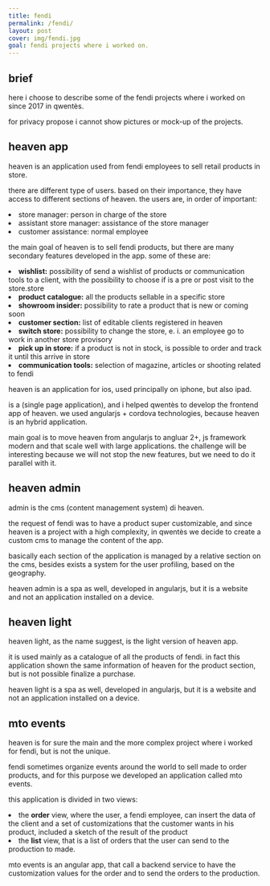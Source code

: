 ```yaml
---
title: fendi
permalink: /fendi/
layout: post
cover: img/fendi.jpg
goal: fendi projects where i worked on.
---
```


<h2>brief</h2>
<p>here i choose to describe some of the fendi projects where i worked on since 2017 in qwentès.</p>
<p>for privacy propose i cannot show pictures or mock-up of the projects.</p>

<h2>heaven app</h2>
<p>heaven is an application used from fendi employees to sell retail products in store.</p>
<p>there are different type of users. based on their importance, they have access to different sections of heaven. the users are, in order of important:</p>
<li>store manager: person in charge of the store</li>
<li>assistant store manager: assistance of the store manager</li>
<li>customer assistance: normal employee</li>

<p>the main goal of heaven is to sell fendi products, but there are many secondary features developed in the app. some of these are:</p>
<li><b>wishlist:</b> possibility of send a wishlist of products or communication tools to a client, with the possibility to choose if is a pre or post visit to the store.store</li>
<li><b>product catalogue:</b> all the products sellable in a specific store</li>
<li><b>showroom insider:</b> possibility to rate a product that is new or coming soon</li>
<li><b>customer section:</b> list of editable clients registered in heaven</li>
<li><b>switch store:</b> possibility to change the store, e. i. an employee go to work in another store provisory</li>
<li><b>pick up in store:</b> if a product is not in stock, is possible to order and track it until this arrive in store</li>
<li><b>communication tools:</b> selection of magazine, articles or shooting related to fendi</li>

<p>heaven is an application for ios, used principally on iphone, but also ipad.</p>
<p>is a (single page application), and i helped qwentès to develop the frontend app of heaven. we used angularjs + cordova technologies, because heaven is an hybrid application.</p>
<p>main goal is to move heaven from angularjs to angluar 2+, js framework modern and that scale well with large applications. the challenge will be interesting because we will not stop the new features, but we need to do it parallel with it.</p>

<h2>heaven admin</h2>
<p>admin is the cms (content management system) di heaven.</p>
<p>the request of fendi was to have a product super customizable, and since heaven is a project with a high complexity, in qwentès we decide to create a custom cms to manage the content of the app.</p>
<p>basically each section of the application is managed by a relative section on the cms, besides exists a system for the user profiling, based on the geography.</p>
<p>heaven admin is a spa as well, developed in angularjs, but it is a website and not an application installed on a device.</p>

<h2>heaven light</h2>
<p>heaven light, as the name suggest, is the light version of heaven app.</p>
<p>it is used mainly as a catalogue of all the products of fendi. in fact this application shown the same information of heaven for the product section, but is not possible finalize a purchase.</p>
<p>heaven light is a spa as well, developed in angularjs, but it is a website and not an application installed on a device.</p>

<h2>mto events</h2>
<p>heaven is for sure the main and the more complex project where i worked for fendi, but is not the unique.</p>
<p>fendi sometimes organize events around the world to sell made to order products, and for this purpose we developed an application called mto events.</p>
<p>this application is divided in two views:</p>
<li>the <b>order</b> view, where the user, a fendi employee, can insert the data of the client and a set of customizations that the customer wants in his product, included a sketch of the result of the product</li>
<li>the <b>list</b> view, that is a list of orders that the user can send to the production to made.</li>
<p>mto events is an angular app, that call a backend service to have the customization values for the order and to send the orders to the production.</p>
